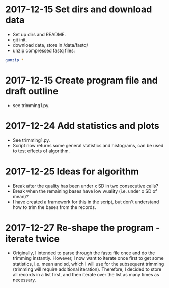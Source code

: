 # 2017-12-15 Set dirs and download data
* Set up dirs and README.
* git init.
* download data, store in /data/fastq/
* unzip compressed fastq files:

```sh
gunzip *
```

# 2017-12-15 Create program file and draft outline
* see trimming1.py.

# 2017-12-24 Add statistics and plots
* See trimming1.py.
* Script now returns some general statistics and histograms, can be used to test effects of algorithm.

# 2017-12-25 Ideas for algorithm
* Break after the quality has been under x SD in two consecutive calls?
* Break when the remaining bases have low wuality (i.e. under x SD of mean)?
* I have created a framework for this in the script, but don't understand how to trim the bases from the records.

# 2017-12-27 Re-shape the program - iterate twice
* Originally, I intended to parse through the fastq file once and do the trimming instantly. However, I now want to iterate once first to get some statistics, i.e. mean and sd, which I will use for the subsequent trimming (trimming will require additional iteration). Therefore, I decided to store all records in a list first, and then iterate over the list as many times as necessary.

